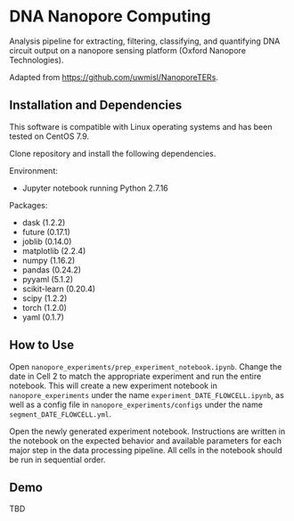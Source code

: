 # DNA Nanopore Computing
Analysis pipeline for extracting, filtering, classifying, and quantifying DNA circuit output on a nanopore sensing platform (Oxford Nanopore Technologies).

Adapted from https://github.com/uwmisl/NanoporeTERs.

## Installation and Dependencies
This software is compatible with Linux operating systems and has been tested on CentOS 7.9.

Clone repository and install the following dependencies.

Environment:
* Jupyter notebook running Python 2.7.16

Packages:
* dask (1.2.2)
* future (0.17.1)
* joblib (0.14.0)
* matplotlib (2.2.4)
* numpy (1.16.2)
* pandas (0.24.2)
* pyyaml (5.1.2)
* scikit-learn (0.20.4)
* scipy (1.2.2)
* torch (1.2.0)
* yaml (0.1.7)

## How to Use
Open `nanopore_experiments/prep_experiment_notebook.ipynb`. Change the date in Cell 2 to match the appropriate experiment and run the entire notebook. This will create a new experiment notebook in `nanopore_experiments` under the name `experiment_DATE_FLOWCELL.ipynb`, as well as a config file in `nanopore_experiments/configs` under the name `segment_DATE_FLOWCELL.yml`. 

Open the newly generated experiment notebook. Instructions are written in the notebook on the expected behavior and available parameters for each major step in the data processing pipeline. All cells in the notebook should be run in sequential order.

## Demo
TBD
